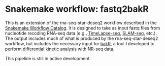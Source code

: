 # Snakemake workflow: fastq2bakR

This is an extension of the rna-seq-star-deseq2 workflow described in the [Snakemake Workflow Catalog](https://snakemake.github.io/snakemake-workflow-catalog/?usage=snakemake-workflows%2Frna-seq-star-deseq2). It is designed to take as input fastq files from nucleotide recoding RNA-seq data (e.g., [TimeLapse-seq](https://www.nature.com/articles/nmeth.4582#:~:text=TimeLapse%2Dseq%20is%20a%20single%2Dmolecule%20approach%20to%20monitor%20transcriptome,apparent%20using%20standard%20RNA%2Dseq.), [SLAM-seq](https://www.nature.com/articles/nmeth.4435), etc.). The output includes much of what is produced by the rna-seq-star-deseq2 workflow, but includes the necessary input for [bakR](https://github.com/simonlabcode/bakR), a tool I developed to perform [differential kinetic analysis](https://www.biorxiv.org/content/10.1101/2022.09.02.505697v1) with NR-seq data.

This pipeline is still in active development